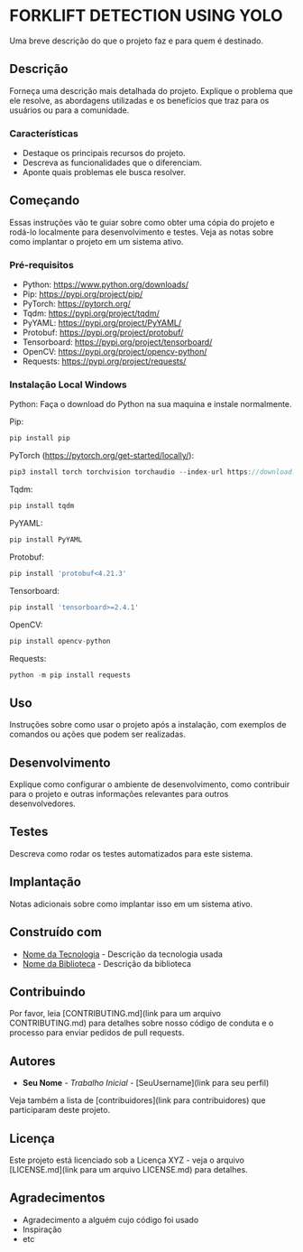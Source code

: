 # FORKLIFT DETECTION USING YOLO

Uma breve descrição do que o projeto faz e para quem é destinado.

## Descrição

Forneça uma descrição mais detalhada do projeto. Explique o problema que ele resolve, as abordagens utilizadas e os benefícios que traz para os usuários ou para a comunidade.

### Características

- Destaque os principais recursos do projeto.
- Descreva as funcionalidades que o diferenciam.
- Aponte quais problemas ele busca resolver.

## Começando

Essas instruções vão te guiar sobre como obter uma cópia do projeto e rodá-lo localmente para desenvolvimento e testes. Veja as notas sobre como implantar o projeto em um sistema ativo.

### Pré-requisitos

- Python: https://www.python.org/downloads/
- Pip: https://pypi.org/project/pip/
- PyTorch: https://pytorch.org/
- Tqdm: https://pypi.org/project/tqdm/
- PyYAML: https://pypi.org/project/PyYAML/
- Protobuf: https://pypi.org/project/protobuf/
- Tensorboard: https://pypi.org/project/tensorboard/
- OpenCV: https://pypi.org/project/opencv-python/
- Requests: https://pypi.org/project/requests/


### Instalação Local Windows
Python: Faça o download do Python na sua maquina e instale normalmente.

Pip:
```javascript
pip install pip
```

PyTorch (https://pytorch.org/get-started/locally/):
```javascript
pip3 install torch torchvision torchaudio --index-url https://download.pytorch.org/whl/cu118
```

Tqdm:
```javascript
pip install tqdm
```

PyYAML:
```javascript
pip install PyYAML
```

Protobuf:
```javascript
pip install 'protobuf<4.21.3'
```

Tensorboard:
```javascript
pip install 'tensorboard>=2.4.1'
```

OpenCV:
```javascript
pip install opencv-python
```

Requests:
```javascript
python -m pip install requests
```

## Uso

Instruções sobre como usar o projeto após a instalação, com exemplos de comandos ou ações que podem ser realizadas.

## Desenvolvimento

Explique como configurar o ambiente de desenvolvimento, como contribuir para o projeto e outras informações relevantes para outros desenvolvedores.

## Testes

Descreva como rodar os testes automatizados para este sistema.

## Implantação

Notas adicionais sobre como implantar isso em um sistema ativo.

## Construído com

- [Nome da Tecnologia](link) - Descrição da tecnologia usada
- [Nome da Biblioteca](link) - Descrição da biblioteca

## Contribuindo

Por favor, leia [CONTRIBUTING.md](link para um arquivo CONTRIBUTING.md) para detalhes sobre nosso código de conduta e o processo para enviar pedidos de pull requests.

## Autores

- **Seu Nome** - *Trabalho Inicial* - [SeuUsername](link para seu perfil)

Veja também a lista de [contribuidores](link para contribuidores) que participaram deste projeto.

## Licença

Este projeto está licenciado sob a Licença XYZ - veja o arquivo [LICENSE.md](link para um arquivo LICENSE.md) para detalhes.

## Agradecimentos

- Agradecimento a alguém cujo código foi usado
- Inspiração
- etc
